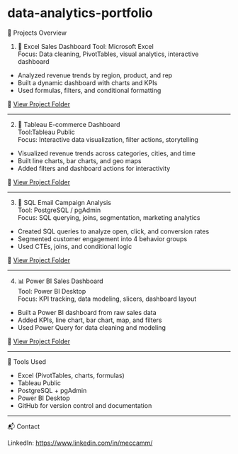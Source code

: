 # data-analytics-portfolio

📁 Projects Overview

1. 🧮 Excel Sales Dashboard
Tool: Microsoft Excel  
Focus: Data cleaning, PivotTables, visual analytics, interactive dashboard

- Analyzed revenue trends by region, product, and rep
- Built a dynamic dashboard with charts and KPIs
- Used formulas, filters, and conditional formatting

🔗 [View Project Folder](./excel-sales-dashboard)

---

2. 📍 Tableau E-commerce Dashboard  
Tool:Tableau Public  
Focus: Interactive data visualization, filter actions, storytelling

- Visualized revenue trends across categories, cities, and time
- Built line charts, bar charts, and geo maps
- Added filters and dashboard actions for interactivity

🔗 [View Project Folder](./tableau-ecommerce-dashboard)

---

 3. 🧠 SQL Email Campaign Analysis  
Tool: PostgreSQL / pgAdmin  
Focus: SQL querying, joins, segmentation, marketing analytics

- Created SQL queries to analyze open, click, and conversion rates
- Segmented customer engagement into 4 behavior groups
- Used CTEs, joins, and conditional logic

🔗 [View Project Folder](./sql-campaign-analysis)

---

4. 📊 Power BI Sales Dashboard  
Tool: Power BI Desktop  
Focus: KPI tracking, data modeling, slicers, dashboard layout

- Built a Power BI dashboard from raw sales data
- Added KPIs, line chart, bar chart, map, and filters
- Used Power Query for data cleaning and modeling

🔗 [View Project Folder](./powerbi-sales-dashboard)

---

🧰 Tools Used

- Excel (PivotTables, charts, formulas)
- Tableau Public
- PostgreSQL + pgAdmin
- Power BI Desktop
- GitHub for version control and documentation

---

 📬 Contact

LinkedIn:  https://www.linkedin.com/in/meccamm/
